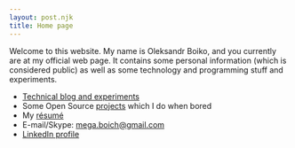 ```yaml
---
layout: post.njk
title: Home page
---
```


Welcome to this website. My name is Oleksandr Boiko, and you currently are at my official web page. It contains some personal information (which is considered public) as well as some technology and programming stuff and experiments.

* [Technical blog and experiments](/posts)
* Some Open Source [projects](/projects) which I do when bored
* My [résumé](/resume)
* E-mail/Skype: mega.boich@gmail.com
* [LinkedIn profile](https://www.linkedin.com/in/oleksandrboiko)